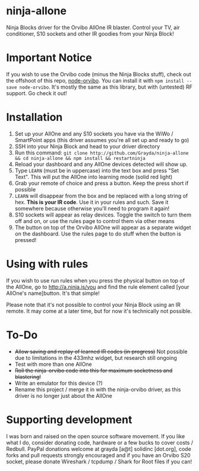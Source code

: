 ninja-allone
============

Ninja Blocks driver for the Orvibo AllOne IR blaster. Control your TV, air conditioner, S10 sockets and other IR goodies from your Ninja Block!

Important Notice
================

If you wish to use the Orvibo code (minus the Ninja Blocks stuff), check out the offshoot of this repo, [node-orvibo](http://github.com/Grayda/node-orvibo). You can install it with `npm install --save node-orvibo`. It's mostly the same as this library, but with (untested) RF support. Go check it out!

Installation
============

 1. Set up your AllOne and any S10 sockets you have via the WiWo / SmartPoint apps (this driver assumes you're all set up and ready to go)
 2. SSH into your Ninja Block and head to your driver directory
 3. Run this command: `git clone http://github.com/Grayda/ninja-allone && cd ninja-allone && npm install && restartninja`
 4. Reload your dashboard and any AllOne devices detected will show up.
 5. Type `LEARN` (must be in uppercase) into the text box and press "Set Text". This will put the AllOne into learning mode (solid red light)
 6. Grab your remote of choice and press a button. Keep the press short if possible
 7. `LEARN` will disappear from the box and be replaced with a long string of hex. **This is your IR code**. Use it in your rules and such. Save it somewhere because otherwise you'll need to program it again!
 8. S10 sockets will appear as relay devices. Toggle the switch to turn them off and on, or use the rules page to control them via other means
 9. The button on top of the Orvibo AllOne will appear as a separate widget on the dashboard. Use the rules page to do stuff when the button is pressed!
 
Using with rules
================

If you wish to use run rules when you press the physical button on top of the AllOne, go to http://a.ninja.is/you and find the rule element called [your AllOne's name]button. It's that simple!

Please note that it's not possible to control your Ninja Block using an IR remote. It may come at a later time, but for now it's technically not possible.

To-Do
=====

* ~~Allow saving and replay of learned IR codes (in progress)~~ Not possible due to limitations in the 433mhz widget, but research still ongoing
* Test with more than one AllOne
* ~~Roll the ninja-orvibo code into this for maximum socketness and blastering!~~
* Write an emulator for this device (?)
* Rename this project / merge it in with the ninja-orvibo driver, as this driver is no longer just about the AllOne

Supporting development
======================

I was born and raised on the open source software movement. If you like what I do, consider donating code, hardware or a few bucks to cover costs / Redbull. PayPal donations welcome at grayda [a@t] solidinc [dot.org], code forks and pull requests strongly encouraged and if you have an Orvibo S20 socket, please donate Wireshark / tcpdump / Shark for Root files if you can!
